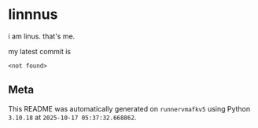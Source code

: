 # linnnus

i am linus. that's me.

my latest commit is

```
<not found>
```

## Meta

This README was automatically generated on `runnervmafkv5` using Python
`3.10.18` at `2025-10-17 05:37:32.668862`.
